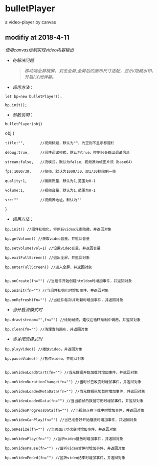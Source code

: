 # bulletPlayer

a video-player by canvas

## modifiy at 2018-4-11

_使用canvas绘制实现video内容输出_


* _待解决问题_

  > _移动端全屏横屏，双击全屏,全屏后的画布尺寸适配，显示/隐藏水印，开启/关闭弹幕。_


* _调用方法_：

```
let bp=new bulletPlayer();

bp.init();
```


* _参数说明_：

`bulletPlayer(obj)`

obj {

    title:"",       //视频标题，默认为""，为空则不显示标题栏

    debug:true,     //组件调试模式，默认为true，控制台会输出调试信息

    stream:false,   //流模式，默认为false，视频源为帧图片流（base64）

    fps:1000/30,    //帧频，默认为1000/30，即1/30秒绘制一帧

    quality:1,      //画面质量，默认为1,范围为0-1

    volume:1,       //视频音量，默认为1,范围为0-1

    src:""          //视频源地址，默认为""

}


* _调用方法_：

```
bp.init() //组件初始化，将原有video元素隐藏，并返回对象

bp.getVolume() //获取video音量，并返回音量

bp.setVolume(vol=1) //设置video音量，并返回音量

bp.exitFullScreen() //退出全屏，并返回对象

bp.enterFullScreen() //进入全屏，并返回对象


bp.onCreate(fn="") //当组件开始创建htmldom时增加事件，并返回对象

bp.onInit(fn="") //当组件初始化时增加事件，并返回对象

bp.onRefresh(fn="") //当组件每次UI刷新时增加事件，并返回对象

```


* _当开启流模式时_

```
bp.draw(stream="",fn="") //绘制帧流，建议在循环绘制中调用，并返回对象

bp.clean(fn="") //清理当前画布，并返回对象

```


* _当关闭流模式时_

```
bp.playVideo() //播放video，并返回对象

bp.pauseVideo() //暂停video，并返回对象


bp.onVideoLoadStart(fn="") //当元数据开始加载时增加事件，并返回对象

bp.onVideoDurationChange(fn="") //当时长已改变时增加事件，并返回对象

bp.onVideoLoadedMetaData(fn="") //当元数据已加载时增加事件，并返回对象

bp.onVideoLoadedData(fn="") //当当前帧的数据可用时增加事件，并返回对象

bp.onVideoProgressData(fn="") //当视频正在下载中时增加事件，并返回对象

bp.onVideoCanPlay(fn="") //当已准备好开始播放时增加事件，并返回对象

bp.onResize(fn="") //当页面尺寸改变时增加事件，并返回对象

bp.onVideoPlay(fn="") //监听video播放时增加事件，并返回对象

bp.onVideoPause(fn="") //监听video暂停时增加事件，并返回对象

bp.onVideoEnded(fn="") //监听video结束时增加事件，并返回对象

```
